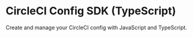 # CircleCI Config SDK (TypeScript)

Create and manage your CircleCI config with JavaScript and TypeScript.

